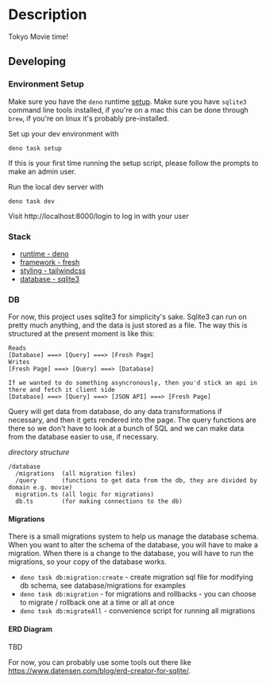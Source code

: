 # Description

Tokyo Movie time!

## Developing

### Environment Setup

Make sure you have the `deno` runtime [setup](https://docs.deno.com/runtime/).
Make sure you have `sqlite3` command line tools installed, if you're on a mac
this can be done through `brew`, if you're on linux it's probably pre-installed.

Set up your dev environment with

```
deno task setup
```

If this is your first time running the setup script, please follow the prompts
to make an admin user.

Run the local dev server with

```
deno task dev
```

Visit http://localhost:8000/login to log in with your user

### Stack

- [runtime - deno](https://deno.land/)
- [framework - fresh](https://fresh.deno.dev)
- [styling - tailwindcss](https://tailwindcss.com)
- [database - sqlite3](https://deno.land/x/sqlite3@0.12.0)

### DB

For now, this project uses sqlite3 for simplicity's sake. Sqlite3 can run on
pretty much anything, and the data is just stored as a file. The way this is
structured at the present moment is like this:

```
Reads
[Database] ===> [Query] ===> [Fresh Page]  
Writes
[Fresh Page] ===> [Query] ===> [Database]

If we wanted to do something asyncronously, then you'd stick an api in there and fetch it client side
[Database] ===> [Query] ===> [JSON API] ===> [Fresh Page]
```

Query will get data from database, do any data transformations if necessary, and
then it gets rendered into the page. The query functions are there so we don't
have to look at a bunch of SQL and we can make data from the database easier to
use, if necessary.

_directory structure_

```
/database
  /migrations  (all migration files)
  /query       (functions to get data from the db, they are divided by domain e.g. movie)
  migration.ts (all logic for migrations)
  db.ts        (for making connections to the db)
```

#### Migrations

There is a small migrations system to help us manage the database schema. When
you want to alter the schema of the database, you will have to make a migration.
When there is a change to the database, you will have to run the migrations, so
your copy of the database works.

- `deno task db:migration:create` - create migration sql file for modifying db
  schema, see database/migrations for examples
- `deno task db:migration` - for migrations and rollbacks - you can choose to
  migrate / rollback one at a time or all at once
- `deno task db:migrateAll` - convenience script for running all migrations

#### ERD Diagram

TBD

For now, you can probably use some tools out there like
https://www.datensen.com/blog/erd-creator-for-sqlite/.

